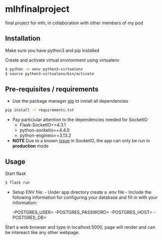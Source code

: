 # mlhfinalproject
final project for mlh; in collaboration with other members of my pod 

## Installation

Make sure you have python3 and pip installed


Create and activate virtual environment using virtualenv
```bash
$ python -m venv python3-virtualenv
$ source python3-virtualenv/bin/activate
```

## Pre-requisites / requirements

- Use the package manager [pip](https://pip.pypa.io/en/stable/) to install all dependencies

```bash
pip install -r requirements.txt

```
- Pay particiular attention to the dependencies needed for SocketIO
    - Flask-SocketIO==4.3.1
    - python-socketio==4.4.0
    - python-engineio==3.13.2
- **NOTE** Due to a known [issue](https://github.com/miguelgrinberg/Flask-SocketIO/issues/801) in SocketIO, the app can only be run in **production** mode

## Usage
Start flask
```bash
$ flask run

```
- Setup ENV file: - Under app directory create a .env file - Include the following information for configuring your database and fill in with your information:

  -POSTGRES_USER=
  -POSTGRES_PASSWORD=
  -POSTGRES_HOST=
  -POSTGRES_DB=
  
Start a web browser and type in localhost:5000, page will render and can be intereact like any other webpage.
